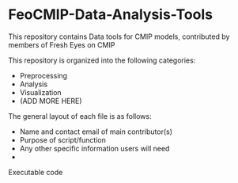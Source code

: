 # FeoCMIP-Data-Analysis-Tools
This repository contains Data tools for CMIP models, contributed by members of Fresh Eyes on CMIP

This repository is organized into the following categories:
- Preprocessing
- Analysis
- Visualization
- (ADD MORE HERE)

The general layout of each file is as follows: 
- Name and contact email of main contributor(s)
- Purpose of script/function
- Any other specific information users will need
- 
Executable code
